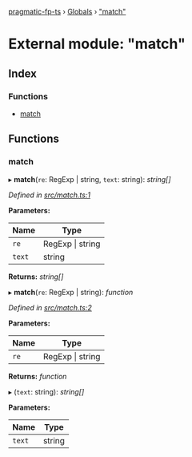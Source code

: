 [pragmatic-fp-ts](../README.md) › [Globals](../globals.md) › ["match"](_match_.md)

# External module: "match"

## Index

### Functions

* [match](_match_.md#match)

## Functions

###  match

▸ **match**(`re`: RegExp | string, `text`: string): *string[]*

*Defined in [src/match.ts:1](https://github.com/hermann-p/pragmatic-fp-ts/blob/c9716de/src/match.ts#L1)*

**Parameters:**

Name | Type |
------ | ------ |
`re` | RegExp &#124; string |
`text` | string |

**Returns:** *string[]*

▸ **match**(`re`: RegExp | string): *function*

*Defined in [src/match.ts:2](https://github.com/hermann-p/pragmatic-fp-ts/blob/c9716de/src/match.ts#L2)*

**Parameters:**

Name | Type |
------ | ------ |
`re` | RegExp &#124; string |

**Returns:** *function*

▸ (`text`: string): *string[]*

**Parameters:**

Name | Type |
------ | ------ |
`text` | string |
